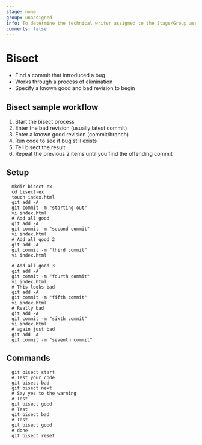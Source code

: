 ```yaml
---
stage: none
group: unassigned
info: To determine the technical writer assigned to the Stage/Group associated with this page, see https://about.gitlab.com/handbook/engineering/ux/technical-writing/#assignments
comments: false
---
```


# Bisect

- Find a commit that introduced a bug
- Works through a process of elimination
- Specify a known good and bad revision to begin

## Bisect sample workflow

1. Start the bisect process
1. Enter the bad revision (usually latest commit)
1. Enter a known good revision (commit/branch)
1. Run code to see if bug still exists
1. Tell bisect the result
1. Repeat the previous 2 items until you find the offending commit

## Setup

```shell
  mkdir bisect-ex
  cd bisect-ex
  touch index.html
  git add -A
  git commit -m "starting out"
  vi index.html
  # Add all good
  git add -A
  git commit -m "second commit"
  vi index.html
  # Add all good 2
  git add -A
  git commit -m "third commit"
  vi index.html
```

```shell
  # Add all good 3
  git add -A
  git commit -m "fourth commit"
  vi index.html
  # This looks bad
  git add -A
  git commit -m "fifth commit"
  vi index.html
  # Really bad
  git add -A
  git commit -m "sixth commit"
  vi index.html
  # again just bad
  git add -A
  git commit -m "seventh commit"
```

## Commands

```shell
  git bisect start
  # Test your code
  git bisect bad
  git bisect next
  # Say yes to the warning
  # Test
  git bisect good
  # Test
  git bisect bad
  # Test
  git bisect good
  # done
  git bisect reset
```
